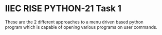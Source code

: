 # IIEC RISE PYTHON-21 Task 1
These are the 2 different approaches to a menu driven based python program which is capable of opening various programs on user commands.
